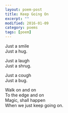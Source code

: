 ```yaml
---
layout: poem-post
title: Keep Going On
excerpt: ""
modified: 2016-01-09
category: poems
tags: [poem]
---
```


Just a smile  
Just a hug.  
  
Just a laugh  
Just a shrug.  
  
Just a cough  
Just a bug.  
  
Walk on and on  
To the edge and on  
Magic, shall happen  
When we just keep going on.
